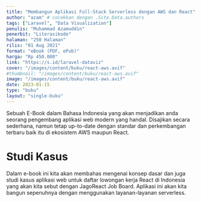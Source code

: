 ```yaml
---
title: "Membangun Aplikasi Full-Stack Serverless dengan AWS dan React"
author: "azam" # cocokkan dengan .Site.Data.authors
tags: ["Laravel", "Data Visualization"]
penulis: "Muhammad Azamuddin"
penerbit: "Literasikode"
halaman: "250 Halaman"
rilis: "01 Aug 2021"
format: "eBook (PDF, ePub)"
harga: "Rp 450.000"
link: "https://s.id/laravel-dataviz"
cover: "/images/content/buku/react-aws.avif"
#thumbnail: "/images/content/buku/react-aws.avif"
image: "/images/content/buku/react-aws.avif"
date: 2023-01-15
type: "buku"
layout: "single-buku"
---
```


Sebuah E-Book dalam Bahasa Indonesia yang akan menjadikan anda seorang pengembang aplikasi web modern yang handal. Disajikan secara sederhana, namun tetap up-to-date dengan standar dan perkembangan terbaru baik itu di ekosistem AWS maupun React.

# Studi Kasus
Dalam e-book ini kita akan membahas mengenai konsep dasar dan juga studi kasus aplikasi web untuk daftar lowongan kerja React di Indonesia yang akan kita sebut dengan JagoReact Job Board. Aplikasi ini akan kita bangun sepenuhnya dengan menggunakan layanan-layanan serverless.
